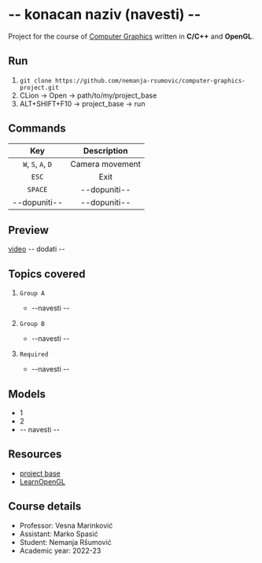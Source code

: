 # -- konacan naziv (navesti) --
Project for the course of [Computer Graphics](https://matf-racunarska-grafika.github.io/) written in **C/C++** and **OpenGL**.

## Run
1. `git clone https://github.com/nemanja-rsumovic/computer-graphics-project.git`
2. CLion -> Open -> path/to/my/project_base
3. ALT+SHIFT+F10 -> project_base -> run

## Commands
| Key     | Description |
| :---:   | :---:       |
| `W`, `S`, `A`, `D` | Camera movement |
| `ESC` | Exit |
| `SPACE` | --dopuniti-- |
| --dopuniti-- | --dopuniti--

## Preview
[video](--navesti--)
-- dodati --

## Topics covered
1. `Group A`
 
   * --navesti --
2. `Group B`

   * --navesti --
3. `Required`
  
   * --navesti --

## Models
* 1
* 2
* -- navesti --

## Resources
* [project base](https://github.com/matf-racunarska-grafika/project_base)
* [LearnOpenGL](https://learnopengl.com/)

## Course details
* Professor: Vesna Marinković
* Assistant: Marko Spasić
* Student: Nemanja Ršumović
* Academic year: 2022-23

